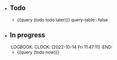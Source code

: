 - ## Todo
	- {{query (todo todo later)}}
	  query-table:: false
- ## In progress
  :LOGBOOK:
  CLOCK: [2022-10-14 Fri 11:47:11]
  :END:
	- {{query (todo now)}}